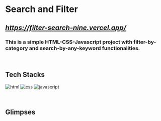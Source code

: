 # **Search and Filter**

## _**https://filter-search-nine.vercel.app/**_

### This is a simple HTML-CSS-Javascript project with filter-by-category and search-by-any-keyword functionalities.

<br/>

## **Tech Stacks**

<p>
    <img src="https://img.shields.io/badge/HTML-E34F26?style=for-the-badge&logo=html5&logoColor=white" alt="html" />
    <img src="https://img.shields.io/badge/CSS-1572B6?style=for-the-badge&logo=css3&logoColor=white" alt="css" />
    <img src="https://img.shields.io/badge/JavaScript-343132?style=for-the-badge&logo=javascript&logoColor=F7DF1E" alt="javascript" />
</p>

<br/>

## Glimpses
